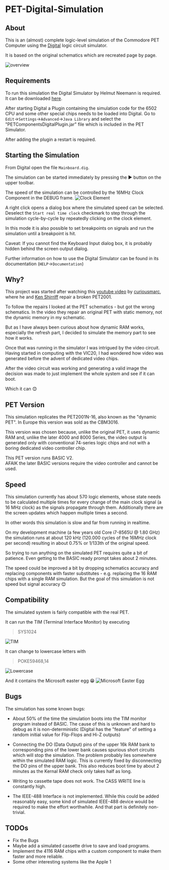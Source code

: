 # PET-Digital-Simulation

## About

This is an (almost) complete logic-level simulation of the Commodore PET Computer using the [Digital](https://github.com/hneemann/Digital) logic circuit simulator.

It is based on the original schematics which are recreated page by page.

![overview](./docs/images/full_system_booted.png)

## Requirements

To run this simulation the Digital Simulator by Helmut Neemann is required. It can be downloaded [here](https://github.com/hneemann/Digital/releases/latest/download/Digital.zip).

After starting Digital a Plugin containing the simulation code for the 6502 CPU and some other special chips needs to be loaded into Digital.
Go to `Edit`->`Settings`->`Advanced`->`Java Library` and select the "PETComponentsDigitalPlugin.jar" file which is included in the PET Simulator.

After adding the plugin a restart is required.

## Starting the Simulation

From Digital open the file `Mainboard.dig`.

The simulation can be started immediately by pressing the ▶ button on the upper toolbar.

The speed of the simulation can be controlled by the 16MHz Clock Component in the DEBUG frame.
![Clock Element](./docs/images/clock_element.png)

A right click opens a dialog box where the simulated speed can be selected.
Deselect the `Start real time clock` checkmark to step through the simulation cycle-by-cycle by repeatedly clicking on the clock element.

In this mode it is also possible to set breakpoints on signals and run the simulation until a breakpoint is hit.

Caveat: If you cannot find the Keyboard Input dialog box, it is probably hidden behind the screen output dialog.

Further information on how to use the Digital Simulator can be found in its documentation (`HELP`->`Documentation`)

## Why?

This project was started after watching this [youtube video](https://www.youtube.com/watch?v=nxilekpLp6g) by [curiousmarc](https://www.youtube.com/@CuriousMarc), where he and [Ken Shirriff](https://www.righto.com/) repair a broken PET2001.

To follow the repairs I looked at the PET schematics - but got the wrong schematics. In the video they repair an original PET with static memory, not the dynamic memory in my schematic.

But as I have always been curious about how dynamic RAM works, especially the refresh part, I decided to simulate the memory part to see how it works.

Once that was running in the simulator I was intrigued by the video circuit. Having started in computing with the VIC20, I had wondered how video was generated before the advent of dedicated video chips.

After the video circuit was working and generating a valid image the decision was made to just implement the whole system and see if it can boot.

Which it can 😊

## PET Version

This simulation replicates the PET2001N-16, also known as the "dynamic PET". In Europe this version was sold as the CBM3016.

This version was chosen because, unlike the original PET, it uses dynamic RAM and, unlike the later 4000 and 8000 Series, the video output is generated only with conventional 74-series logic chips and not with a boring dedicated video controller chip.

This PET version runs BASIC V2.  
AFAIK the later BASIC versions require the video controller and cannot be used.

## Speed

This simulation currently has about 570 logic elements, whose state needs to be calculated multiple times for every change of the main clock signal (a 16 MHz clock) as the signals propagate through them.
Additionally there are the screen updates which happen multiple times a second.

In other words this simulation is slow and far from running in realtime.

On my development machine (a few years old Core i7-8565U @ 1.80 GHz) the simulation runs at about 120 kHz (120.000 cycles of the 16MHz clock per second) resulting in about 0.75% or 1/133th of the original speed.

So trying to run anything on the simulated PET requires quite a bit of patience. Even getting to the BASIC ready prompt takes about 2 minutes.

The speed could be improved a bit by dropping schematics accuracy and replacing components with faster substitutes - e.g. replacing the 16 RAM chips with a single RAM simulation. But the goal of this simulation is not speed but signal accuracy 😊

## Compatibility

The simulated system is fairly compatible with the real PET.

It can run the TIM (Terminal Interface Monitor) by executing
> SYS1024

![TIM](./docs/images/TIM.png)

It can change to lowercase letters with
> POKE59468,14

![Lowercase](./docs/images/poke59468.png)

And it contains the Microsoft easter egg 😁
![Microsoft Easter Egg](./docs/images/microsoft_easter_egg.png)

## Bugs

The simulation has some known bugs:

- About 50% of the time the simulation boots into the TIM monitor program instead of BASIC. The cause of this is unknown and hard to debug as it is non-deterministic (Digital has the "feature" of setting a random initial value for Flip-Flops and Hi-Z outputs)

- Connecting the DO (Data Output) pins of the upper 16k RAM bank to corresponding pins of the lower bank causes spurious short circuits which will stop the simulation. The problem probably lies somewhere within the simulated RAM logic. This is currently fixed by disconnecting the DO pins of the upper bank. This also reduces boot time by about 2 minutes as the Kernal RAM check only takes half as long.

- Writing to cassette tape does not work. The CASS WRITE line is constantly high.

- The IEEE-488 Interface is not implemented. While this could be added reasonably easy, some kind of simulated IEEE-488 device would be required to make the effort worthwhile. And that part is definitely non-trivial.

## TODOs

- Fix the Bugs
- Maybe add a simulated cassette drive to save and load programs.
- Implement the 4116 RAM chips with a custom component to make them faster and more reliable.
- Some other interesting systems like the Apple 1
